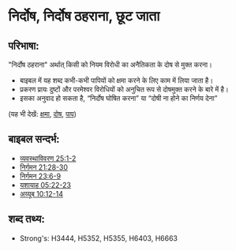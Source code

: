 # निर्दोष, निर्दोष ठहराना, छूट जाता #

## परिभाषा: ##

"निर्दोष ठहराना" अर्थात् किसी को नियम विरोधी का अनैतिकता के दोष से मुक्त करना।

* बाइबल में यह शब्द कभी-कभी पापियों को क्षमा करने के लिए काम में लिया जाता है।
* प्रकरण प्रायः दुष्टों और परमेश्वर विरोधियों को अनुचित रूप से दोषमुक्त करने के बारे में है।
* इसका अनुवाद हो सकता है, “निर्दोष घोषित करना” या “दोषी ना होने का निर्णय देना”

(यह भी देखें: [क्षमा](../kt/forgive.md), [दोष](../kt/guilt.md), [पाप](../kt/sin.md))

## बाइबल सन्दर्भ: ##

* [व्यवस्थाविवरण 25:1-2](rc://hi/tn/help/deu/25/01)
* [निर्गमन 21:28-30](rc://hi/tn/help/exo/21/28)
* [निर्गमन 23:6-9](rc://hi/tn/help/exo/23/06)
* [यशायाह 05:22-23](rc://hi/tn/help/isa/05/22)
* [अय्यूब 10:12-14](rc://hi/tn/help/job/10/12)

## शब्द तथ्य: ##

* Strong's: H3444, H5352, H5355, H6403, H6663
